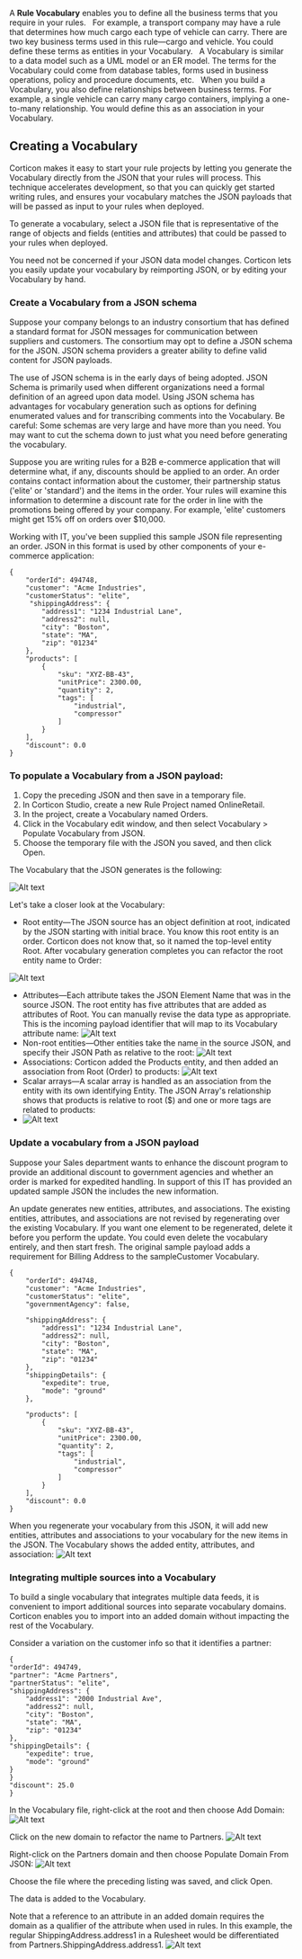 A **Rule Vocabulary** enables you to define all the business terms that you require in your rules. 
 
For example, a transport company may have a rule that determines how much cargo each type of vehicle can carry. There are two key business terms used in this rule—cargo and vehicle. You could define these terms as entities in your Vocabulary.
 
A Vocabulary is similar to a data model such as a UML model or an ER model. The terms for the Vocabulary could come from database tables, forms used in business operations, policy and procedure documents, etc.
 
When you build a Vocabulary, you also define relationships between business terms. For example, a single vehicle can carry many cargo containers, implying a one-to-many relationship. You would define this as an association in your Vocabulary.

## Creating a Vocabulary

Corticon makes it easy to start your rule projects by letting you generate the Vocabulary directly from the JSON that your rules will process. This technique accelerates development, so that you can quickly get started writing rules, and ensures your vocabulary matches the JSON payloads that will be passed as input to your rules when deployed.

To generate a vocabulary, select a JSON file that is representative of the range of objects and fields (entities and attributes) that could be passed to your rules when deployed.

You need not be concerned if your JSON data model changes. Corticon lets you easily update your vocabulary by reimporting JSON, or by editing your Vocabulary by hand.

### Create a Vocabulary from a JSON schema
Suppose your company belongs to an industry consortium that has defined a standard format for JSON messages for communication between suppliers and customers. The consortium may opt to define a JSON schema for the JSON. JSON schema providers a greater ability to define valid content for JSON payloads.

The use of JSON schema is in the early days of being adopted. JSON Schema is primarily used when different organizations need a formal definition of an agreed upon data model. Using JSON schema has advantages for vocabulary generation such as options for defining enumerated values and for transcribing comments into the Vocabulary. Be careful: Some schemas are very large and have more than you need. You may want to cut the schema down to just what you need before generating the vocabulary. 

Suppose you are writing rules for a B2B e-commerce application that will determine what, if any, discounts should be applied to an order. An order contains contact information about the customer, their partnership status ('elite' or 'standard') and the items in the order. Your rules will examine this information to determine a discount rate for the order in line with the promotions being offered by your company. For example, 'elite' customers might get 15% off on orders over $10,000.

Working with IT, you've been supplied this sample JSON file representing an order. JSON in this format is used by other components of your e-commerce application:

```
{
    "orderId": 494748,
    "customer": "Acme Industries",
    "customerStatus": "elite",
     "shippingAddress": {
        "address1": "1234 Industrial Lane",
        "address2": null,
        "city": "Boston",
        "state": "MA",
        "zip": "01234"
    },
    "products": [
        {
            "sku": "XYZ-BB-43",
            "unitPrice": 2300.00,
            "quantity": 2,
            "tags": [
                "industrial",
                "compressor"
            ]
        }
    ],
    "discount": 0.0
}			
```
### To populate a Vocabulary from a JSON payload:

1. Copy the preceding JSON and then save in a temporary file.
2. In Corticon Studio, create a new Rule Project named OnlineRetail.
3. In the project, create a Vocabulary named Orders.
4. Click in the Vocabulary edit window, and then select Vocabulary > Populate Vocabulary from JSON.
5. Choose the temporary file with the JSON you saved, and then click Open.

The Vocabulary that the JSON generates is the following:

![Alt text](../assets/generated%20vocabulary.png)

Let's take a closer look at the Vocabulary:

- Root entity—The JSON source has an object definition at root, indicated by the JSON starting with initial brace. You know this root entity is an order. Corticon does not know that, so it named the top-level entity Root. After vocabulary generation completes you can refactor the root entity name to Order:

![Alt text](../assets/trg1618183111787.png)

- Attributes—Each attribute takes the JSON Element Name that was in the source JSON. The root entity has five attributes that are added as attributes of Root. You can manually revise the data type as appropriate. This is the incoming payload identifier that will map to its Vocabulary attribute name:
![Alt text](../assets/uwq1618199296489.png)
- Non-root entities—Other entities take the name in the source JSON, and specify their JSON Path as relative to the root:
![Alt text](../assets/jtj1618199407549.png)
- Associations: Corticon added the Products entity, and then added an association from Root (Order) to products:
![Alt text](../assets/wtw1618199638327.png)
- Scalar arrays—A scalar array is handled as an association from the entity with its own identifying Entity. The JSON Array's relationship shows that products is relative to root ($) and one or more tags are related to products:
- ![Alt text](../assets/jaf1618199763563.png)

### Update a vocabulary from a JSON payload
Suppose your Sales department wants to enhance the discount program to provide an additional discount to government agencies and whether an order is marked for expedited handling. In support of this IT has provided an updated sample JSON the includes the new information.

An update generates new entities, attributes, and associations. The existing entities, attributes, and associations are not revised by regenerating over the existing Vocabulary. If you want one element to be regenerated, delete it before you perform the update. You could even delete the vocabulary entirely, and then start fresh. The original sample payload adds a requirement for Billing Address to the sampleCustomer Vocabulary.

```
{
    "orderId": 494748,
    "customer": "Acme Industries",
    "customerStatus": "elite",
    "governmentAgency": false,

    "shippingAddress": {
        "address1": "1234 Industrial Lane",
        "address2": null,
        "city": "Boston",
        "state": "MA",
        "zip": "01234"
    },
    "shippingDetails": {
        "expedite": true,
        "mode": "ground"
    },

    "products": [
        {
            "sku": "XYZ-BB-43",
            "unitPrice": 2300.00,
            "quantity": 2,
            "tags": [
                "industrial",
                "compressor"
            ]
        }
    ],
    "discount": 0.0
}				
```
When you regenerate your vocabulary from this JSON, it will add new entities, attributes and associations to your vocabulary for the new items in the JSON. The Vocabulary shows the added entity, attributes, and association:
![Alt text](../assets/regenerate.png)

### Integrating multiple sources into a Vocabulary

To build a single vocabulary that integrates multiple data feeds, it is convenient to import additional sources into separate vocabulary domains. Corticon enables you to import into an added domain without impacting the rest of the Vocabulary.

Consider a variation on the customer info so that it identifies a partner:

```
{
"orderId": 494749,
"partner": "Acme Partners",
"partnerStatus": "elite",
"shippingAddress": {
	"address1": "2000 Industrial Ave",
	"address2": null,
	"city": "Boston",
	"state": "MA",
	"zip": "01234"
},
"shippingDetails": {
	"expedite": true,
	"mode": "ground"
}
}
"discount": 25.0
}				
```
In the Vocabulary file, right-click at the root and then choose Add Domain:
![Alt text](../assets/domain.png)

Click on the new domain to refactor the name to Partners. 
![Alt text](../assets/partner%20domain.png)

Right-click on the Partners domain and then choose Populate Domain From JSON:
![Alt text](../assets/pop%20domain%20json.png)

Choose the file where the preceding listing was saved, and click Open.

The data is added to the Vocabulary.

Note that a reference to an attribute in an added domain requires the domain as a qualifier of the attribute when used in rules. In this example, the regular ShippingAddress.address1 in a Rulesheet would be differentiated from Partners.ShippingAddress.address1.
![Alt text](../assets/domain%20populated%20json.png)
